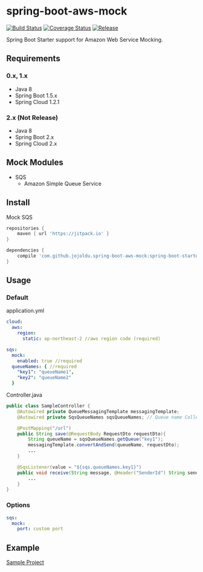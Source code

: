 # spring-boot-aws-mock

[![Build Status](https://travis-ci.org/jojoldu/spring-boot-aws-mock.svg?branch=master)](https://travis-ci.org/jojoldu/spring-boot-aws-mock) [![Coverage Status](https://coveralls.io/repos/github/jojoldu/spring-boot-aws-mock/badge.svg?branch=master)](https://coveralls.io/github/jojoldu/spring-boot-aws-mock?branch=master) [![Release](https://jitpack.io/v/jojoldu/spring-boot-aws-mock.svg)](https://jitpack.io/#jojoldu/spring-boot-aws-mock) 

Spring Boot Starter support for Amazon Web Service Mocking.

## Requirements

### 0.x, 1.x

* Java 8
* Spring Boot 1.5.x
* Spring Cloud 1.2.1

### 2.x (Not Release)

* Java 8
* Spring Boot 2.x
* Spring Cloud 2.x

## Mock Modules

* SQS
  * Amazon Simple Queue Service



## Install

Mock SQS

```groovy
repositories {
    maven { url 'https://jitpack.io' }
}

dependencies {
    compile 'com.github.jojoldu.spring-boot-aws-mock:spring-boot-starter-mock-sqs:0.0.2'
}
```

## Usage

### Default

application.yml

```yml
cloud:
  aws:
    region:
      static: ap-northeast-2 //aws region code (required)

sqs:
  mock:
    enabled: true //required
  queueNames: { //required
    "key1": "queueName1",
    "key2": "queueName2"
  }
```

Controller.java

```java
public class SampleController {
    @Autowired private QueueMessagingTemplate messagingTemplate;
    @Autowired private SqsQueueNames sqsQueueNames; // Queue name Collection Object

    @PostMapping("/url")
    public String save(@RequestBody RequestDto requestDto){
        String queueName = sqsQueueNames.getQueue("key1");
        messagingTemplate.convertAndSend(queueName, requestDto);
        ...
    }

    @SqsListener(value = "${sqs.queueNames.key1}")
    public void receive(String message, @Header("SenderId") String senderId) throws IOException {
        ...
    }
}
```

### Options


```yml
sqs:
  mock:
    port: custom port
```

## Example

[Sample Project](https://github.com/jojoldu/spring-boot-aws-mock/tree/master/spring-boot-starter-mock-sample)



